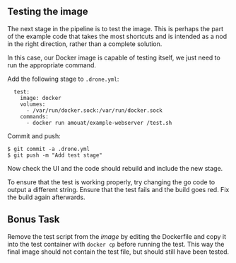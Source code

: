 ## Testing the image

The next stage in the pipeline is to test the image. This is perhaps the part of
the example code that takes the most shortcuts and is intended as a nod in the
right direction, rather than a complete solution.

In this case, our Docker image is capable of testing itself, we just need to run
the appropriate command.

Add the following stage to `.drone.yml`:

```
  test:
    image: docker
    volumes:
      - /var/run/docker.sock:/var/run/docker.sock
    commands:
      - docker run amouat/example-webserver /test.sh
```

Commit and push:

```
$ git commit -a .drone.yml
$ git push -m "Add test stage"
```

Now check the UI and the code should rebuild and include the new stage. 

To ensure that the test is working properly, try changing the go code to output
a different string. Ensure that the test fails and the build goes red. Fix the
build again afterwards.

## Bonus Task

Remove the test script from the _image_ by editing the Dockerfile and copy it
into the test container with `docker cp` before running the test. This way the
final image should not contain the test file, but should still have been tested.

